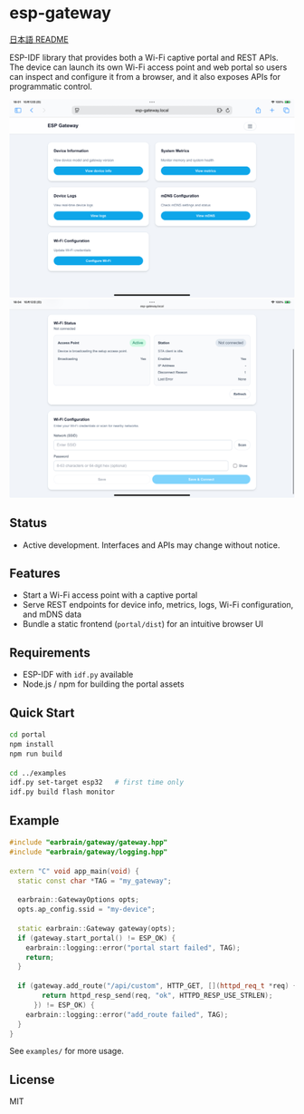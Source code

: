 # esp-gateway

[日本語 README](README_ja.md)

ESP-IDF library that provides both a Wi-Fi captive portal and REST APIs. The device can launch its own Wi-Fi access point and web portal so users can inspect and configure it from a browser, and it also exposes APIs for programmatic control.

<p align="center">
  <img src="docs/images/portal-ui.jpeg" alt="ESP Gateway Portal">
  <br>
  <img src="docs/images/portal-ui-2.jpeg" alt="ESP Gateway Portal Advanced">
</p>

## Status
- Active development. Interfaces and APIs may change without notice.

## Features
- Start a Wi-Fi access point with a captive portal
- Serve REST endpoints for device info, metrics, logs, Wi-Fi configuration, and mDNS data
- Bundle a static frontend (`portal/dist`) for an intuitive browser UI

## Requirements
- ESP-IDF with `idf.py` available
- Node.js / npm for building the portal assets

## Quick Start
```bash
cd portal
npm install
npm run build

cd ../examples
idf.py set-target esp32   # first time only
idf.py build flash monitor
```

## Example
```cpp
#include "earbrain/gateway/gateway.hpp"
#include "earbrain/gateway/logging.hpp"

extern "C" void app_main(void) {
  static const char *TAG = "my_gateway";

  earbrain::GatewayOptions opts;
  opts.ap_config.ssid = "my-device";

  static earbrain::Gateway gateway(opts);
  if (gateway.start_portal() != ESP_OK) {
    earbrain::logging::error("portal start failed", TAG);
    return;
  }

  if (gateway.add_route("/api/custom", HTTP_GET, [](httpd_req_t *req) {
        return httpd_resp_send(req, "ok", HTTPD_RESP_USE_STRLEN);
      }) != ESP_OK) {
    earbrain::logging::error("add_route failed", TAG);
  }
}
```

See `examples/` for more usage.

## License
MIT
